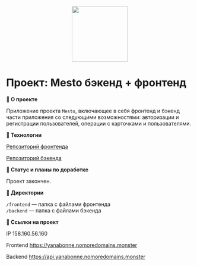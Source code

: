 <div align="center">
  <img src="https://media.giphy.com/media/ERc1EaVfHOq4w/giphy.gif" width="150"/>
</div>

# Проект: Mesto бэкенд + фронтенд

**:link: О проекте**

Приложение проекта `Mesto`, включающее в себя фронтенд и бэкенд части приложения со следующими возможностями: авторизации и регистрации пользователей, операции с карточками и пользователями.

**:link: Технологии**

[Репозиторий фронтенда](https://github.com/Yanabonne/react-mesto-auth)

[Репозиторий бэкенда](https://github.com/Yanabonne/express-mesto-gha)

**:link: Статус и планы по доработке**

Проект закончен.

**:link: Директории**

`/frontend` — папка с файлами фронтенда  
`/backend` — папка с файлами бэкенда   

**:link: Ссылки на проект**

IP 158.160.56.160

Frontend https://yanabonne.nomoredomains.monster

Backend https://api.yanabonne.nomoredomains.monster
